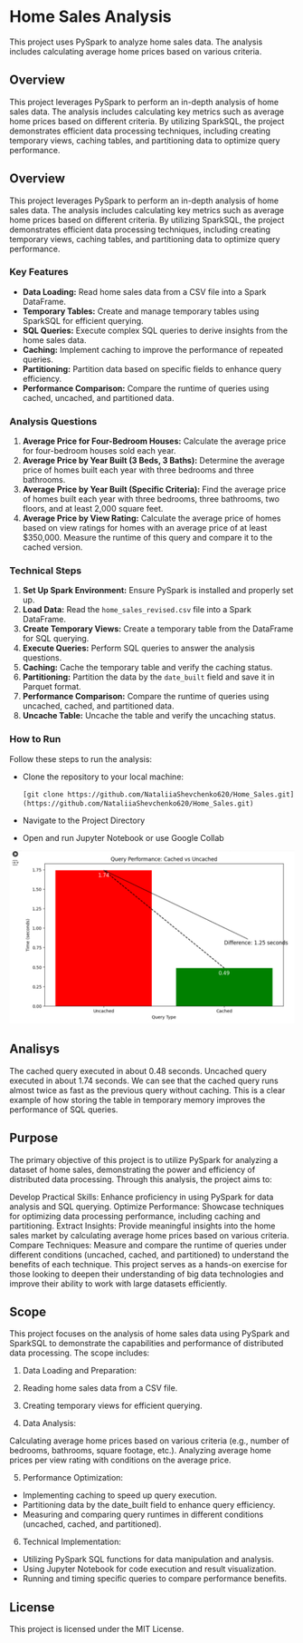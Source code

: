 # Home Sales Analysis

This project uses PySpark to analyze home sales data. The analysis includes calculating average home prices based on various criteria.

## Overview

This project leverages PySpark to perform an in-depth analysis of home sales data. The analysis includes calculating key metrics such as average home prices based on different criteria. By utilizing SparkSQL, the project demonstrates efficient data processing techniques, including creating temporary views, caching tables, and partitioning data to optimize query performance.

## Overview

This project leverages PySpark to perform an in-depth analysis of home sales data. The analysis includes calculating key metrics such as average home prices based on different criteria. By utilizing SparkSQL, the project demonstrates efficient data processing techniques, including creating temporary views, caching tables, and partitioning data to optimize query performance.

### Key Features

- **Data Loading:** Read home sales data from a CSV file into a Spark DataFrame.
- **Temporary Tables:** Create and manage temporary tables using SparkSQL for efficient querying.
- **SQL Queries:** Execute complex SQL queries to derive insights from the home sales data.
- **Caching:** Implement caching to improve the performance of repeated queries.
- **Partitioning:** Partition data based on specific fields to enhance query efficiency.
- **Performance Comparison:** Compare the runtime of queries using cached, uncached, and partitioned data.

### Analysis Questions

1. **Average Price for Four-Bedroom Houses:** Calculate the average price for four-bedroom houses sold each year.
2. **Average Price by Year Built (3 Beds, 3 Baths):** Determine the average price of homes built each year with three bedrooms and three bathrooms.
3. **Average Price by Year Built (Specific Criteria):** Find the average price of homes built each year with three bedrooms, three bathrooms, two floors, and at least 2,000 square feet.
4. **Average Price by View Rating:** Calculate the average price of homes based on view ratings for homes with an average price of at least $350,000. Measure the runtime of this query and compare it to the cached version.

### Technical Steps

1. **Set Up Spark Environment:** Ensure PySpark is installed and properly set up.
2. **Load Data:** Read the `home_sales_revised.csv` file into a Spark DataFrame.
3. **Create Temporary Views:** Create a temporary table from the DataFrame for SQL querying.
4. **Execute Queries:** Perform SQL queries to answer the analysis questions.
5. **Caching:** Cache the temporary table and verify the caching status.
6. **Partitioning:** Partition the data by the `date_built` field and save it in Parquet format.
7. **Performance Comparison:** Compare the runtime of queries using uncached, cached, and partitioned data.
8. **Uncache Table:** Uncache the table and verify the uncaching status.


### How to Run

Follow these steps to run the analysis:

- Clone the repository to your local machine:

   ```
   [git clone https://github.com/NataliiaShevchenko620/Home_Sales.git](https://github.com/NataliiaShevchenko620/Home_Sales.git)

   ```

- Navigate to the Project Directory

- Open and run Jupyter Notebook or use Google Collab

![Query performance](Image/CachedvsUncached.png)

## Analisys

The cached query executed in about 0.48 seconds. Uncached query executed in about 1.74 seconds. We can see that the cached query runs almost twice as fast as the previous query without caching. This is a clear example of how storing the table in temporary memory improves the performance of SQL queries.



## Purpose

The primary objective of this project is to utilize PySpark for analyzing a dataset of home sales, demonstrating the power and efficiency of distributed data processing. Through this analysis, the project aims to:

Develop Practical Skills: Enhance proficiency in using PySpark for data analysis and SQL querying.
Optimize Performance: Showcase techniques for optimizing data processing performance, including caching and partitioning.
Extract Insights: Provide meaningful insights into the home sales market by calculating average home prices based on various criteria.
Compare Techniques: Measure and compare the runtime of queries under different conditions (uncached, cached, and partitioned) to understand the benefits of each technique.
This project serves as a hands-on exercise for those looking to deepen their understanding of big data technologies and improve their ability to work with large datasets efficiently.

## Scope

This project focuses on the analysis of home sales data using PySpark and SparkSQL to demonstrate the capabilities and performance of distributed data processing. The scope includes:

1. Data Loading and Preparation:

2. Reading home sales data from a CSV file.

3. Creating temporary views for efficient querying.

4. Data Analysis:

Calculating average home prices based on various criteria (e.g., number of bedrooms, bathrooms, square footage, etc.).
Analyzing average home prices per view rating with conditions on the average price.

5. Performance Optimization:

- Implementing caching to speed up query execution.
- Partitioning data by the date_built field to enhance query efficiency.
- Measuring and comparing query runtimes in different conditions (uncached, cached, and partitioned).

6. Technical Implementation:

- Utilizing PySpark SQL functions for data manipulation and analysis.
- Using Jupyter Notebook for code execution and result visualization.
- Running and timing specific queries to compare performance benefits.

## License

This project is licensed under the MIT License.



